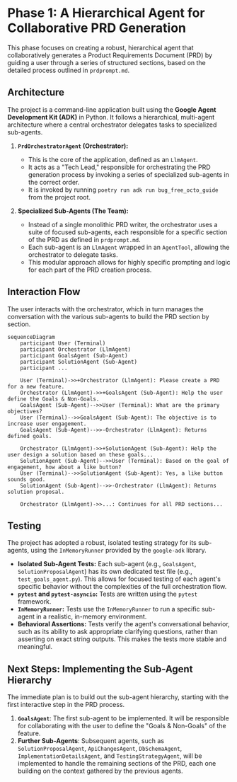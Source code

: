 # Phase 1: A Hierarchical Agent for Collaborative PRD Generation

This phase focuses on creating a robust, hierarchical agent that collaboratively generates a Product Requirements Document (PRD) by guiding a user through a series of structured sections, based on the detailed process outlined in `prdprompt.md`.

## Architecture

The project is a command-line application built using the **Google Agent Development Kit (ADK)** in Python. It follows a hierarchical, multi-agent architecture where a central orchestrator delegates tasks to specialized sub-agents.

1.  **`PrdOrchestratorAgent` (Orchestrator):**
    *   This is the core of the application, defined as an `LlmAgent`.
    *   It acts as a "Tech Lead," responsible for orchestrating the PRD generation process by invoking a series of specialized sub-agents in the correct order.
    *   It is invoked by running `poetry run adk run bug_free_octo_guide` from the project root.

2.  **Specialized Sub-Agents (The Team):**
    *   Instead of a single monolithic PRD writer, the orchestrator uses a suite of focused sub-agents, each responsible for a specific section of the PRD as defined in `prdprompt.md`.
    *   Each sub-agent is an `LlmAgent` wrapped in an `AgentTool`, allowing the orchestrator to delegate tasks.
    *   This modular approach allows for highly specific prompting and logic for each part of the PRD creation process.

## Interaction Flow

The user interacts with the orchestrator, which in turn manages the conversation with the various sub-agents to build the PRD section by section.

```mermaid
sequenceDiagram
    participant User (Terminal)
    participant Orchestrator (LlmAgent)
    participant GoalsAgent (Sub-Agent)
    participant SolutionAgent (Sub-Agent)
    participant ...

    User (Terminal)->>+Orchestrator (LlmAgent): Please create a PRD for a new feature.
    Orchestrator (LlmAgent)->>+GoalsAgent (Sub-Agent): Help the user define the Goals & Non-Goals.
    GoalsAgent (Sub-Agent)-->>User (Terminal): What are the primary objectives?
    User (Terminal)-->>GoalsAgent (Sub-Agent): The objective is to increase user engagement.
    GoalsAgent (Sub-Agent)-->>-Orchestrator (LlmAgent): Returns defined goals.

    Orchestrator (LlmAgent)->>+SolutionAgent (Sub-Agent): Help the user design a solution based on these goals...
    SolutionAgent (Sub-Agent)-->>User (Terminal): Based on the goal of engagement, how about a like button?
    User (Terminal)-->>SolutionAgent (Sub-Agent): Yes, a like button sounds good.
    SolutionAgent (Sub-Agent)-->>-Orchestrator (LlmAgent): Returns solution proposal.
    
    Orchestrator (LlmAgent)->>...: Continues for all PRD sections...
```

## Testing

The project has adopted a robust, isolated testing strategy for its sub-agents, using the `InMemoryRunner` provided by the `google-adk` library.

*   **Isolated Sub-Agent Tests:** Each sub-agent (e.g., `GoalsAgent`, `SolutionProposalAgent`) has its own dedicated test file (e.g., `test_goals_agent.py`). This allows for focused testing of each agent's specific behavior without the complexities of the full orchestration flow.
*   **`pytest` and `pytest-asyncio`:** Tests are written using the `pytest` framework.
*   **`InMemoryRunner`:** Tests use the `InMemoryRunner` to run a specific sub-agent in a realistic, in-memory environment.
*   **Behavioral Assertions:** Tests verify the agent's conversational behavior, such as its ability to ask appropriate clarifying questions, rather than asserting on exact string outputs. This makes the tests more stable and meaningful.

## Next Steps: Implementing the Sub-Agent Hierarchy

The immediate plan is to build out the sub-agent hierarchy, starting with the first interactive step in the PRD process.

1.  **`GoalsAgent`**: The first sub-agent to be implemented. It will be responsible for collaborating with the user to define the "Goals & Non-Goals" of the feature.
2.  **Further Sub-Agents**: Subsequent agents, such as `SolutionProposalAgent`, `ApiChangesAgent`, `DbSchemaAgent`, `ImplementationDetailsAgent`, and `TestingStrategyAgent`, will be implemented to handle the remaining sections of the PRD, each one building on the context gathered by the previous agents.